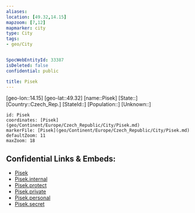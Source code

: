 ```yaml
---
aliases: 
location: [49.32,14.15]
mapzoom: [7,12] 
mapmarker: city 
type: City
tags:
- geo/City


SpocWebEntityId: 33387
isDeleted: false
confidential: public

title: Pisek
---
```

[geo-lon::14.15]
[geo-lat::49.32]
[name::Pisek]
[State::]
[Country::Czech_Rep.]
[StateId::]
[Population::]
[Unknown::]


```leaflet
id: Pisek
coordinates: [Pisek](geo/Continent/Europe/Czech_Republic/City/Pisek.md)
markerFile: [Pisek](geo/Continent/Europe/Czech_Republic/City/Pisek.md)
defaultZoom: 11 
maxZoom: 18
```


## Confidential Links & Embeds: 
- [Pisek](../../../../../../_public/geo/Continent/Europe/Czech_Republic/City/Pisek.md) 
- [Pisek.internal](../../../../../../_internal/geo/Continent/Europe/Czech_Republic/City/Pisek.internal.md) 
- [Pisek.protect](../../../../../../_protect/geo/Continent/Europe/Czech_Republic/City/Pisek.protect.md) 
- [Pisek.private](../../../../../../_private/geo/Continent/Europe/Czech_Republic/City/Pisek.private.md) 
- [Pisek.personal](../../../../../../_personal/geo/Continent/Europe/Czech_Republic/City/Pisek.personal.md) 
- [Pisek.secret](../../../../../../_secret/geo/Continent/Europe/Czech_Republic/City/Pisek.secret.md) 
